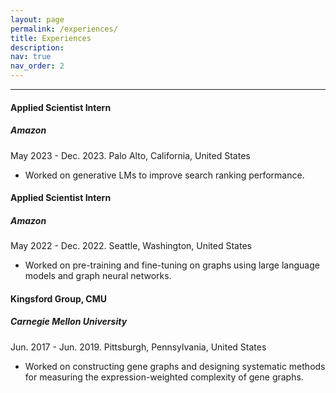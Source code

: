 ```yaml
---
layout: page
permalink: /experiences/
title: Experiences
description: 
nav: true
nav_order: 2
---
```


---

#### Applied Scientist Intern

##### __Amazon__

May 2023 - Dec. 2023. Palo Alto, California, United States

- Worked on generative LMs to improve search ranking performance.


#### __Applied Scientist Intern__

##### __Amazon__

May 2022 - Dec. 2022. Seattle, Washington, United States

- Worked on pre-training and fine-tuning on graphs using large language models and graph neural networks.


#### __Kingsford Group, CMU__

##### __Carnegie Mellon University__

Jun. 2017 - Jun. 2019. Pittsburgh, Pennsylvania, United States

- Worked on constructing gene graphs and designing systematic methods for measuring the expression-weighted complexity of gene graphs.



